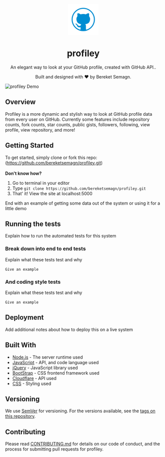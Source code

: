 <p align="center">
  <img alt="Profiley Logo" src="assets/icon.png" width="100" />
</p>
<h1 align="center">
  profiley
</h1>
<p align="center">
  An elegant way to look at your GitHub profile, created with GitHub API.</a>.
</p>
<p align="center">
  Built and designed with ❤️ by Bereket Semagn.
  </a>
</p>

![profiley Demo](assets/demo.gif)

## Overview

Profiley is a more dynamic and stylish way to look at GitHub profile data from every user on GitHub. Currently some features include repository counts, fork counts, star counts, public gists, followers, following, view profile, view repository, and more!


## Getting Started

To get started, simply clone or fork this repo: (https://github.com/bereketsemagn/profiley.git) <br>
<br>
**Don't know how?**
1. Go to terminal in your editor
2. Type ```git clone https://github.com/bereketsemagn/profiley.git```
3. That' it! View the site at localhost:5000

End with an example of getting some data out of the system or using it for a little demo

## Running the tests

Explain how to run the automated tests for this system

### Break down into end to end tests

Explain what these tests test and why

```
Give an example
```

### And coding style tests

Explain what these tests test and why

```
Give an example
```

## Deployment

Add additional notes about how to deploy this on a live system

## Built With

* [Node.js](https://nodejs.org/en/docs/) - The server runtime used
* [JavaScript](https://developer.mozilla.org/en-US/docs/Web/JavaScript) - API, and code language used
* [jQuery](https://api.jquery.com/) - JavaScript library used
* [BootStrap](https://getbootstrap.com/docs/4.1/getting-started/introduction/) - CSS frontend framework used
* [Cloudflare](https://developers.cloudflare.com/docs/) - API used
* [CSS](https://developer.mozilla.org/en-US/docs/Web/CSS) - Styling used

## Versioning

We use [SemVer](http://semver.org/) for versioning. For the versions available, see the [tags on this repository](https://github.com/bereketsemagn/profiley). 

## Contributing

Please read [CONTRIBUTING.md](https://github.com/bereketsemagn/CONTRIBUTING.md) for details on our code of conduct, and the process for submitting pull requests for profiley.
